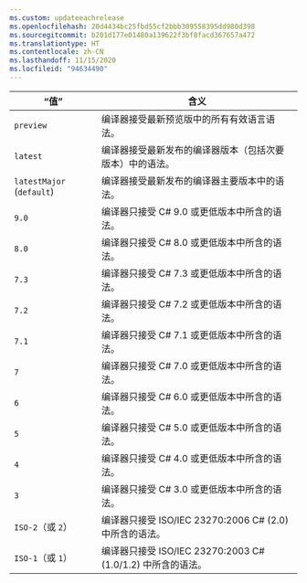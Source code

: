```yaml
---
ms.custom: updateeachrelease
ms.openlocfilehash: 20d4434bc25fbd55cf2bbb309558395dd980d398
ms.sourcegitcommit: b201d177e01480a139622f3bf8facd367657a472
ms.translationtype: HT
ms.contentlocale: zh-CN
ms.lasthandoff: 11/15/2020
ms.locfileid: "94634490"
---
```

| “值”                     | 含义                                                                                                 |
|---------------------------|---------------------------------------------------------------------------------------------------------|
| `preview`                 | 编译器接受最新预览版中的所有有效语言语法。                         |
| `latest`                  | 编译器接受最新发布的编译器版本（包括次要版本）中的语法。 |
| `latestMajor` (`default`) | 编译器接受最新发布的编译器主要版本中的语法。                     |
| `9.0`                     | 编译器只接受 C# 9.0 或更低版本中所含的语法。                                   |
| `8.0`                     | 编译器只接受 C# 8.0 或更低版本中所含的语法。                                   |
| `7.3`                     | 编译器只接受 C# 7.3 或更低版本中所含的语法。                                   |
| `7.2`                     | 编译器只接受 C# 7.2 或更低版本中所含的语法。                                   |
| `7.1`                     | 编译器只接受 C# 7.1 或更低版本中所含的语法。                                   |
| `7`                       | 编译器只接受 C# 7.0 或更低版本中所含的语法。                                   |
| `6`                       | 编译器只接受 C# 6.0 或更低版本中所含的语法。                                   |
| `5`                       | 编译器只接受 C# 5.0 或更低版本中所含的语法。                                   |
| `4`                       | 编译器只接受 C# 4.0 或更低版本中所含的语法。                                   |
| `3`                       | 编译器只接受 C# 3.0 或更低版本中所含的语法。                                   |
| `ISO-2`（或 `2`）          | 编译器只接受 ISO/IEC 23270:2006 C# (2.0) 中所含的语法。                       |
| `ISO-1`（或 `1`）          | 编译器只接受 ISO/IEC 23270:2003 C# (1.0/1.2) 中所含的语法。                   |
